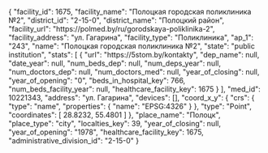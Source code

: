 {
    "facility_id": 1675,
    "facility_name": "Полоцкая городская поликлиника №2",
    "district_id": "2-15-0",
    "district_name": "Полоцкий район",
    "facility_url": "https:\/\/polmed.by\/ru\/gorodskaya-poliklinika-2",
    "facility_address": "ул. Гагарина",
    "facility_type": "Поликлиника",
    "ap_1": "243",
    "name": "Полоцкая городская поликлиника №2",
    "state": "public institution",
    "stats": [
        {
            "url": "https:\/\/5stom.by\/kontakty",
            "dep_name": null,
            "date_year": null,
            "num_beds_dep": null,
            "num_deps_year": null,
            "num_doctors_dep": null,
            "num_doctors_med": null,
            "year_of_closing": null,
            "year_of_opening": "0",
            "beds_in_hospital_key": 766,
            "num_beds_facility_year": null,
            "healthcare_facility_key": 1675
        }
    ],
    "med_id": 10221343,
    "address": "ул. Гагарина",
    "devices": [],
    "coord_x_y": {
        "crs": {
            "type": "name",
            "properties": {
                "name": "EPSG:4326"
            }
        },
        "type": "Point",
        "coordinates": [
            28.8232,
            55.4801
        ]
    },
    "place_name": "Полоцк",
    "place_type": "city",
    "localties_key": 39,
    "year_of_closing": null,
    "year_of_opening": "1978",
    "healthcare_facility_key": 1675,
    "administrative_division_id": "2-15-0"
}